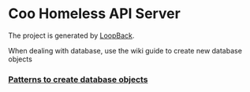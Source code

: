 # Coo Homeless API Server

The project is generated by [LoopBack](http://loopback.io).

When dealing with database, use the wiki guide to create new database objects
### [Patterns to create database objects](https://github.com/tiaghoalves/coo-homeless-api/wiki/Padr%C3%A3o-de-cria%C3%A7%C3%A3o-de-objetos-no-banco-de-dados)